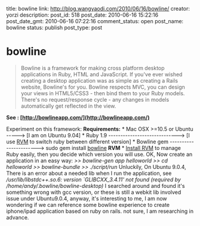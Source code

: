 title: bowline
link: http://blog.wangyaodi.com/2010/06/16/bowline/
creator: yorzi
description: 
post_id: 518
post_date: 2010-06-16 15:22:16
post_date_gmt: 2010-06-16 07:22:16
comment_status: open
post_name: bowline
status: publish
post_type: post

# bowline

> Bowline is a framework for making cross platform desktop applications in Ruby, HTML and JavaScript. If you've ever wished creating a desktop application was as simple as creating a Rails website, Bowline's for you. Bowline respects MVC, you can design your views in HTML5/CSS3 - then bind them to your Ruby models. There's no request/response cycle - any changes in models automatically get reflected in the view.

**See : [http://bowlineapp.com/](http://bowlineapp.com/)**

Experiment on this framework: **Requirements:** * Mac OSX >=10.5 or Ubuntu -----> [I am on Ubuntu 9.04] * Ruby 1.9 -----------------------------> [I use [RVM](http://rvm.beginrescueend.com/) to switch ruby between different version] * Bowline gem -----------------------> sudo gem install [bowline](http://github.com/maccman/bowline) **RVM** * [Install RVM](http://rvm.beginrescueend.com/rvm/install/) to manage Ruby easily, then you decide which version you will use. OK, Now create an application in an easy way: _>> bowline-gen app helloworld >> cd helloworld >> bowline-bundle >> ./script/run_ Unluckily, On Ubuntu 9.0.4, There is an error about a needed lib when I run the application, see _/usr/lib/libstdc++.so.6: version `GLIBCXX_3.4.11' not found (required by /home/andy/.bowline/bowline-desktop)_ I searched around and found it's something wrong with gcc version, or these is still a webkit lib involved issue under Ubuntu9.0.4, anyway, it's interesting to me, I am now wondering if we can reference some bowline experience to create iphone/ipad application based on ruby on rails. not sure, I am researching in advance.